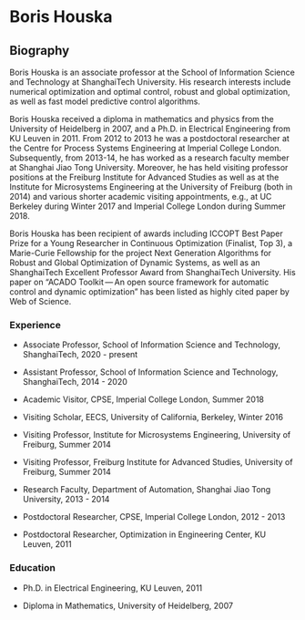 # Boris Houska

## Biography

Boris Houska is an associate professor at the School of Information Science and Technology at ShanghaiTech University. His research interests include numerical optimization and optimal control, robust and global optimization, as well as fast model predictive control algorithms.

Boris Houska received a diploma in mathematics and physics from the University of Heidelberg in 2007, and a Ph.D. in Electrical Engineering from KU Leuven in 2011. From 2012 to 2013 he was a postdoctoral researcher at the Centre for Process Systems Engineering at Imperial College London. Subsequently, from 2013-14, he has worked as a research faculty member at Shanghai Jiao Tong University. Moreover, he has held visiting professor positions at the Freiburg Institute for Advanced Studies as well as at the Institute for Microsystems Engineering at the University of Freiburg (both in 2014) and various shorter academic visiting appointments, e.g., at UC Berkeley during Winter 2017 and Imperial College London during Summer 2018.

Boris Houska has been recipient of awards including ICCOPT Best Paper Prize for a Young Researcher in Continuous Optimization (Finalist, Top 3), a Marie-Curie Fellowship for the project Next Generation Algorithms for Robust and Global Optimization of Dynamic Systems, as well as an ShanghaiTech Excellent Professor Award from ShanghaiTech University. His paper on “ACADO Toolkit — An open source framework for automatic control and dynamic optimization” has been listed as highly cited paper by Web of Science.

### Experience
- Associate Professor, School of Information Science and Technology, ShanghaiTech, 2020 - present

- Assistant Professor, School of Information Science and Technology, ShanghaiTech, 2014 - 2020

- Academic Visitor, CPSE, Imperial College London, Summer 2018

- Visiting Scholar, EECS, University of California, Berkeley, Winter 2016

- Visiting Professor, Institute for Microsystems Engineering, University of Freiburg, Summer 2014

- Visiting Professor, Freiburg Institute for Advanced Studies, University of Freiburg, Summer 2014

- Research Faculty, Department of Automation, Shanghai Jiao Tong University, 2013 - 2014

- Postdoctoral Researcher, CPSE, Imperial College London, 2012 - 2013

- Postdoctoral Researcher, Optimization in Engineering Center, KU Leuven, 2011

### Education
- Ph.D. in Electrical Engineering, KU Leuven, 2011

- Diploma in Mathematics, University of Heidelberg, 2007


